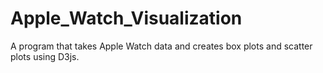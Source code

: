 # Apple_Watch_Visualization
A program that takes Apple Watch data and creates box plots and scatter plots using D3js. 
